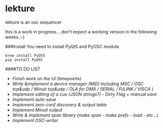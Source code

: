 # lekture
lekture is an osc sequencer

this is a work in progress… don't expect a working version in the following weeks ;-)

###Install
You need to install PyQt5 and PyOSC module

    brew install PyQt5
    pip install PyOSC

####TO DO LIST
* *Finish work on the UI (timepoints)*
* *Write &implement a device manager (MIDI including MSC / OSC tcp&udp / Minuit tcp&udp / OLA for DMX / SERIAL / PJLINK / VISCA )*    
* *Implement editing of a cue (JSON strings?) - Dirty Flag + manual save*    
* *Implement auto-save*    
* *Implement zero-conf discovery & output table*     
* *Implement Minuit output*     
* *Write & implement span library (make span - make prefs - load - etc…)*     
* *Implement OSC-writer*     
